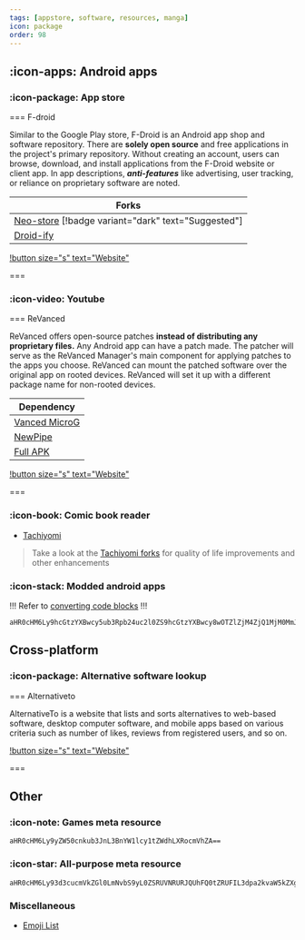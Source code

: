 ```yaml
---
tags: [appstore, software, resources, manga]
icon: package
order: 98
---
```


## :icon-apps: Android apps

### :icon-package: App store

=== F-droid

Similar to the Google Play store, F-Droid is an Android app shop and software repository. There are **solely open source** and free applications in the project's primary repository. Without creating an account, users can browse, download, and install applications from the F-Droid website or client app. In app descriptions, ***anti-features*** like advertising, user tracking, or reliance on proprietary software are noted.

| **Forks**                                                                                     |
| -------------------------------------------------------------------------------------------------- |
| [Neo-store](https://github.com/NeoApplications/Neo-Store) [!badge variant="dark" text="Suggested"] |
| [Droid-ify](https://github.com/Iamlooker/Droid-ify)                                                |

[!button size="s" text="Website"](https://f-droid.org/)

===

### :icon-video: Youtube

=== ReVanced

ReVanced offers open-source patches **instead of distributing any proprietary files.** Any Android app can have a patch made. The patcher will serve as the ReVanced Manager's main component for applying patches to the apps you choose. ReVanced can mount the patched software over the original app on rooted devices. ReVanced will set it up with a different package name for non-rooted devices.

| **Dependency**                                                       |
| -------------------------------------------------------------------- |
| [Vanced MicroG](https://github.com/TeamVanced/VancedMicroG/releases) |
| [NewPipe](https://newpipe.net/)                                      |
| [Full APK](https://www.apkmirror.com/apk/google-inc/youtube/)        |

[!button size="s" text="Website"](https://github.com/revanced/revanced-manager)

===

### :icon-book: Comic book reader

- [Tachiyomi](https://tachiyomi.org/)

> Take a look at the [Tachiyomi forks](https://tachiyomi.org/forks/) for quality of life improvements and other enhancements

### :icon-stack: Modded android apps

!!!
Refer to [converting code blocks](/guides/getting-started/#converting-code-blocks)
!!!

```
aHR0cHM6Ly9hcGtzYXBwcy5ub3Rpb24uc2l0ZS9hcGtzYXBwcy8wOTZlZjM4ZjQ1MjM0MmJhOTliNGUxNTA5YTQ0OTcyOT92PTk5NzAzNjBiNDQzNjQzNzg5YzMzM2JkMmM3MTgwMDA5
```

## Cross-platform

### :icon-package: Alternative software lookup

=== Alternativeto

AlternativeTo is a website that lists and sorts alternatives to web-based software, desktop computer software, and mobile apps based on various criteria such as number of likes, reviews from registered users, and so on.

[!button size="s" text="Website"](https://alternativeto.net/)

===

## Other

### :icon-note: Games meta resource

```
aHR0cHM6Ly9yZW50cnkub3JnL3BnYW1lcy1tZWdhLXRocmVhZA==
```

### :icon-star: All-purpose meta resource

```
aHR0cHM6Ly93d3cucmVkZGl0LmNvbS9yL0ZSRUVNRURJQUhFQ0tZRUFIL3dpa2kvaW5kZXgv
```

### Miscellaneous

- [Emoji List](https://unicode.org/emoji/charts/emoji-list.html)
